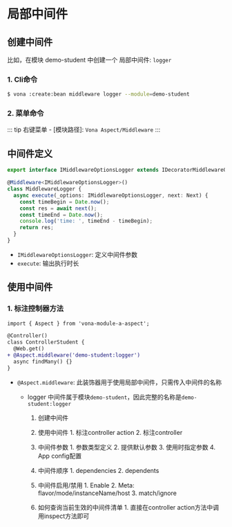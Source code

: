 # 局部中间件

## 创建中间件

比如，在模块 demo-student 中创建一个 局部中间件: `logger`

### 1. Cli命令

``` bash
$ vona :create:bean middleware logger --module=demo-student
```

### 2. 菜单命令

::: tip
右键菜单 - [模块路径]: `Vona Aspect/Middleware`
:::

## 中间件定义

``` typescript
export interface IMiddlewareOptionsLogger extends IDecoratorMiddlewareOptions {}

@Middleware<IMiddlewareOptionsLogger>()
class MiddlewareLogger {
  async execute(_options: IMiddlewareOptionsLogger, next: Next) {
    const timeBegin = Date.now();
    const res = await next();
    const timeEnd = Date.now();
    console.log('time: ', timeEnd - timeBegin);
    return res;
  }
}
```

- `IMiddlewareOptionsLogger`: 定义中间件参数
- `execute`: 输出执行时长

## 使用中间件

### 1. 标注控制器方法

``` diff
import { Aspect } from 'vona-module-a-aspect';

@Controller()
class ControllerStudent {
  @Web.get()
+ @Aspect.middleware('demo-student:logger')
  async findMany() {}
}
```

- `@Aspect.middleware`: 此装饰器用于使用局部中间件，只需传入中间件的名称
  - logger 中间件属于模块`demo-student`，因此完整的名称是`demo-student:logger`




      1. 创建中间件
      

      2. 使用中间件
        1. 标注controller action
        2. 标注controller
      3. 中间件参数
        1. 参数类型定义
        2. 提供默认参数
        3. 使用时指定参数
        4. App config配置
      4. 中间件顺序
        1. dependencies
        2. dependents
      5. 中间件启用/禁用
        1. Enable
        2. Meta: flavor/mode/instanceName/host
        3. match/ignore
      6. 如何查询当前生效的中间件清单
        1. 直接在controller action方法中调用inspect方法即可
   
